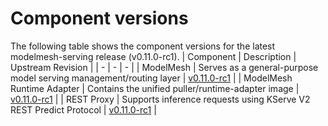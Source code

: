 # Component versions

The following table shows the component versions for the latest modelmesh-serving release (v0.11.0-rc1).
| Component | Description | Upstream Revision |
| - | - | - |
| ModelMesh | Serves as a general-purpose model serving management/routing layer | [v0.11.0-rc1](https://github.com/kserve/modelmesh/tree/v0.11.0-rc1) |
| ModelMesh Runtime Adapter | Contains the unified puller/runtime-adapter image | [v0.11.0-rc1](https://github.com/kserve/modelmesh-runtime-adapter/tree/v0.11.0-rc1) |
| REST Proxy | Supports inference requests using KServe V2 REST Predict Protocol | [v0.11.0-rc1](https://github.com/kserve/rest-proxy/tree/v0.11.0-rc1) |
